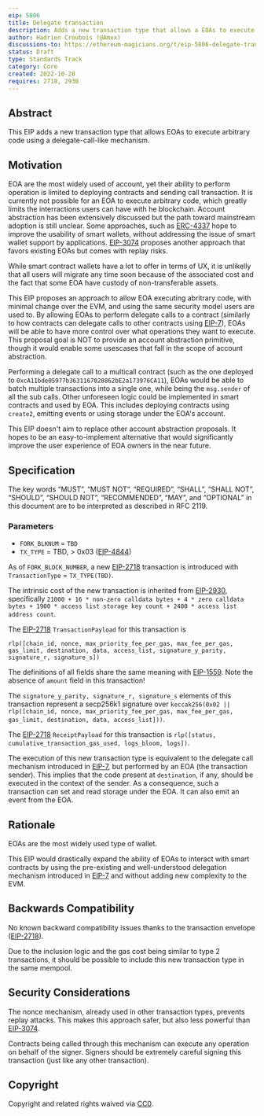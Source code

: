 ```yaml
---
eip: 5806
title: Delegate transaction
description: Adds a new transaction type that allows a EOAs to execute arbitrary code through delegation
author: Hadrien Croubois (@Amxx)
discussions-to: https://ethereum-magicians.org/t/eip-5806-delegate-transaction/11409
status: Draft
type: Standards Track
category: Core
created: 2022-10-20
requires: 2718, 2930
---
```


## Abstract

This EIP adds a new transaction type that allows EOAs to execute arbitrary code using a delegate-call-like mechanism.

## Motivation

EOA are the most widely used of account, yet their ability to perform operation is limited to deploying contracts and sending call transaction. It is currently not possible for an EOA to execute arbitrary code, which greatly limits the interractions users can have with he blockchain. Account abstraction has been extensively discussed but the path toward mainstream adoption is still unclear. Some approaches, such as [ERC-4337](https://eips.fyi/4337) hope to improve the usability of smart wallets, without addressing the issue of smart wallet support by applications. [EIP-3074](https://eips.fyi/3074) proposes another approach that favors existing EOAs but comes with replay risks.

While smart contract wallets have a lot to offer in terms of UX, it is unlikelly that all users will migrate any time soon because of the associated cost and the fact that some EOA have custody of non-transferable assets.

This EIP proposes an approach to allow EOA executing abritrary code, with minimal change over the EVM, and using the same security model users are used to. By allowing EOAs to perform delegate calls to a contract (similarly to how contracts can delegate calls to other contracts using [EIP-7](https://eips.fyi/7)), EOAs will be able to have more control over what operations they want to execute. This proposal goal is NOT to provide an account abstraction primitive, though it would enable some usescases that fall in the scope of account abstraction.

Performing a delegate call to a multicall contract (such as the one deployed to `0xcA11bde05977b3631167028862bE2a173976CA11`), EOAs would be able to batch multiple transactions into a single one, while being the `msg.sender` of all the sub calls. Other unforeseen logic could be implemented in smart contracts and used by EOA. This includes deploying contracts using `create2`, emitting events or using storage under the EOA's account.

This EIP doesn't aim to replace other account abstraction proposals. It hopes to be an easy-to-implement alternative that would significantly improve the user experience of EOA owners in the near future.

## Specification

The key words “MUST”, “MUST NOT”, “REQUIRED”, “SHALL”, “SHALL NOT”, “SHOULD”, “SHOULD NOT”, “RECOMMENDED”, “MAY”, and “OPTIONAL” in this document are to be interpreted as described in RFC 2119.

### Parameters

- `FORK_BLKNUM` = `TBD`
- `TX_TYPE` = TBD, > 0x03 ([EIP-4844](https://eips.fyi/4844))

As of `FORK_BLOCK_NUMBER`, a new [EIP-2718](https://eips.fyi/2718) transaction is introduced with `TransactionType` = `TX_TYPE(TBD)`.

The intrinsic cost of the new transaction is inherited from [EIP-2930](https://eips.fyi/2930), specifically `21000 + 16 * non-zero calldata bytes + 4 * zero calldata bytes + 1900 * access list storage key count + 2400 * access list address count`.

The [EIP-2718](https://eips.fyi/2718) `TransactionPayload` for this transaction is

```
rlp([chain_id, nonce, max_priority_fee_per_gas, max_fee_per_gas, gas_limit, destination, data, access_list, signature_y_parity, signature_r, signature_s])
```

The definitions of all fields share the same meaning with [EIP-1559](https://eips.fyi/1559). Note the absence of `amount` field in this transaction!

The `signature_y_parity, signature_r, signature_s` elements of this transaction represent a secp256k1 signature over `keccak256(0x02 || rlp([chain_id, nonce, max_priority_fee_per_gas, max_fee_per_gas, gas_limit, destination, data, access_list]))`.

The [EIP-2718](https://eips.fyi/2718) `ReceiptPayload` for this transaction is `rlp([status, cumulative_transaction_gas_used, logs_bloom, logs])`.

The execution of this new transaction type is equivalent to the delegate call mechanism introduced in [EIP-7](https://eips.fyi/7), but performed by an EOA (the transaction sender). This implies that the code present at `destination`, if any, should be executed in the context of the sender. As a consequence, such a transaction can set and read storage under the EOA. It can also emit an event from the EOA.

## Rationale

EOAs are the most widely used type of wallet.

This EIP would drastically expand the ability of EOAs to interact with smart contracts by using the pre-existing and well-understood delegation mechanism introduced in [EIP-7](https://eips.fyi/7) and without adding new complexity to the EVM.

## Backwards Compatibility

No known backward compatibility issues thanks to the transaction envelope ([EIP-2718](https://eips.fyi/2718)).

Due to the inclusion logic and the gas cost being similar to type 2 transactions, it should be possible to include this new transaction type in the same mempool.

## Security Considerations

The nonce mechanism, already used in other transaction types, prevents replay attacks. This makes this approach safer, but also less powerful than [EIP-3074](https://eips.fyi/3074).

Contracts being called through this mechanism can execute any operation on behalf of the signer. Signers should be extremely careful signing this transaction (just like any other transaction).

## Copyright

Copyright and related rights waived via [CC0](/LICENSE.md).
